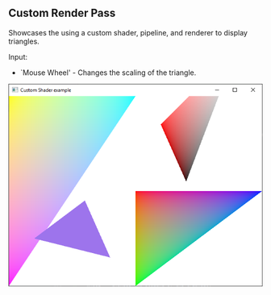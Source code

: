 ## Custom Render Pass

Showcases the using a custom shader, pipeline, and renderer to display triangles.

Input:

* `Mouse Wheel' - Changes the scaling of the triangle.

![rendy example screenshot](../assets/img/custom_render_pass.png)
